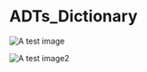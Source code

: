 # ADTs_Dictionary



![A test image](/images/2022-04-22_001739.jpg)

![A test image2](2022-04-22_001739.jpg)
